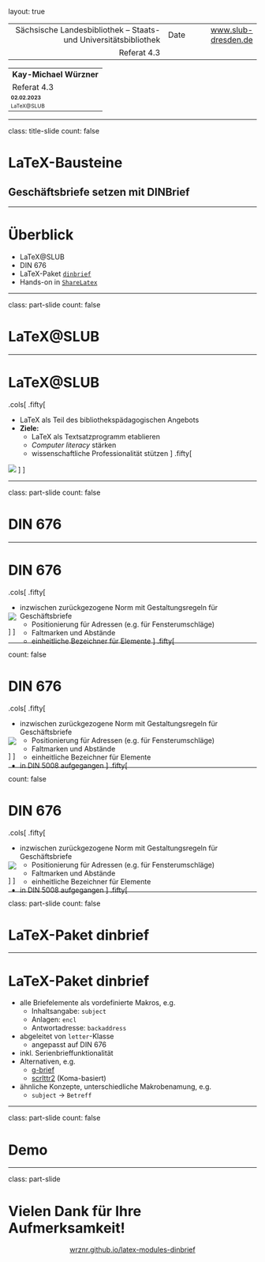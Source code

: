 layout: true
  
<div class="my-header"></div>

<div class="my-footer">
  <table>
    <tr>
      <td style="text-align:right">Sächsische Landesbibliothek – Staats- und Universitätsbibliothek</td>
      <td>Date</td>
      <td style="text-align:right"><a href="https://www.slub-dresden.de/">www.slub-dresden.de</a></td>
    </tr>
    <tr>
      <td style="text-align:right">Referat 4.3</td>
      <td />
    </tr>
  </table>
</div>

<div class="my-title-footer">
  <table>
    <tr>
      <td style="text-align:left"><b>Kay-Michael Würzner</b></td>
    </tr>
    <tr>
      <td style="text-align:left">Referat 4.3</td>
    </tr>
    <tr>
      <td style="font-size:8pt"><b>02.02.2023</b></td>
    </tr>
    <tr>
      <td style="font-size:8pt">LaTeX@SLUB</td>
    </tr>
  </table>
</div>

---

class: title-slide
count: false

# LaTeX-Bausteine
## Geschäftsbriefe setzen mit DINBrief

---

# Überblick

- LaTeX@SLUB
- DIN 676
- LaTeX-Paket [`dinbrief`](https://tex.zih.tu-dresden.de/)
- Hands-on in [`ShareLatex`](https://tex.zih.tu-dresden.de/)

---

class: part-slide
count: false

# LaTeX@SLUB

---

# LaTeX@SLUB

.cols[
.fifty[
- LaTeX als Teil des bibliothekspädagogischen Angebots
- **Ziele:**
  + LaTeX als Textsatzprogramm etablieren
  + *Computer literacy* stärken
  + wissenschaftliche Professionalität stützen
]
.fifty[
<img src="img/program.svg">
]
]

---

class: part-slide
count: false

# DIN 676

---

# DIN 676

.cols[
.fifty[
- inzwischen zurückgezogene Norm mit Gestaltungsregeln für Geschäftsbriefe
  + Positionierung für Adressen (e.g. für Fensterumschläge)
  + Faltmarken und Abstände
  + einheitliche Bezeichner für Elemente
]
.fifty[
<p style="margin-top:-80px">
<img src="img/din676.png">
</p>
]
]

---

count: false

# DIN 676

.cols[
.fifty[
- inzwischen zurückgezogene Norm mit Gestaltungsregeln für Geschäftsbriefe
  + Positionierung für Adressen (e.g. für Fensterumschläge)
  + Faltmarken und Abstände
  + einheitliche Bezeichner für Elemente
- in DIN 5008 aufgegangen
]
.fifty[
<p style="margin-top:-80px">
<img src="img/din676.png">
</p>
]
]

---

count: false

# DIN 676

.cols[
.fifty[
- inzwischen zurückgezogene Norm mit Gestaltungsregeln für Geschäftsbriefe
  + Positionierung für Adressen (e.g. für Fensterumschläge)
  + Faltmarken und Abstände
  + einheitliche Bezeichner für Elemente
- in DIN 5008 aufgegangen
]
.fifty[
<p style="margin-top:-80px">
<img src="https://upload.wikimedia.org/wikipedia/commons/0/00/DIN_5008_Form_B.svg">
</p>
]
]

---

class: part-slide
count: false

# LaTeX-Paket dinbrief

---

# LaTeX-Paket dinbrief

- alle Briefelemente als vordefinierte Makros, e.g.
  + Inhaltsangabe: `subject`
  + Anlagen: `encl`
  + Antwortadresse: `backaddress`
- abgeleitet von `letter`-Klasse
  + angepasst auf DIN 676
- inkl. Serienbrieffunktionalität
- Alternativen, e.g.
  + [g-brief](https://ctan.org/pkg/g-brief?lang=de)
  + [scrlttr2](https://ctan.org/pkg/scrlttr2?lang=de) (Koma-basiert)
- ähnliche Konzepte, unterschiedliche Makrobenamung, e.g.
  + `subject` → `Betreff`

---

class: part-slide
count: false

# Demo

---

class: part-slide

# Vielen Dank für Ihre Aufmerksamkeit!

<center>
<a href="https://wrznr.github.io/latex-modules-dinbrief/#1">wrznr.github.io/latex-modules-dinbrief</a>
</center>
